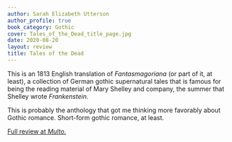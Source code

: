 ```yaml
---
author: Sarah Elizabeth Utterson
author_profile: true
book_category: Gothic
cover: Tales_of_the_Dead_title_page.jpg
date: 2020-08-20
layout: review
title: Tales of the Dead
---
```


This is an 1813 English translation of *Fantasmagoriana* (or part of it, at least), a collection of German gothic supernatural tales that is famous for being the reading material of Mary Shelley and company, the summer that Shelley wrote *Frankenstein*. 

This is probably the anthology that got me thinking more favorably about Gothic romance. Short-form gothic romance, at least.

[Full review at *Multo*.](https://multoghost.wordpress.com/2020/08/20/tales-of-the-dead/)